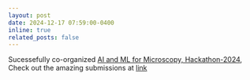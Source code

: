 ```yaml
---
layout: post
date: 2024-12-17 07:59:00-0400
inline: true
related_posts: false
---
```


Sucessefully co-organized [AI and ML for Microscopy, Hackathon-2024](https://kaliningroup.github.io/mic-hackathon/), Check out the amazing submissions at [link](https://kaliningroup.github.io/mic-hackathon/projects/)